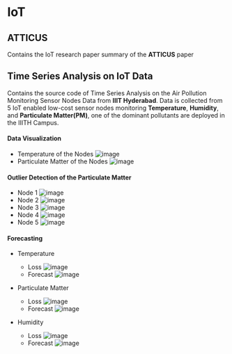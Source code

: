 # IoT

## ATTICUS
Contains the IoT research paper summary of the **ATTICUS** paper

## Time Series Analysis on IoT Data
Contains the source code of Time Series Analysis on the Air Pollution Monitoring Sensor Nodes Data from **IIIT Hyderabad**. Data is collected from 5 IoT enabled low-cost sensor nodes monitoring **Temperature**, **Humidity**, and **Particulate Matter(PM)**, one of the dominant pollutants are deployed in the IIITH Campus.

#### Data Visualization
- Temperature of the Nodes
![image](https://user-images.githubusercontent.com/87406829/232225388-a71e7ce1-6714-4b3f-9e91-02e3d3edff03.png)
- Particulate Matter of the Nodes
![image](https://user-images.githubusercontent.com/87406829/232225394-dadb4f9c-88dc-49c6-bb02-e3661b8fe0cf.png)


#### Outlier Detection of the Particulate Matter
- Node 1
![image](https://user-images.githubusercontent.com/87406829/232225279-bd7e2986-7f9b-4236-828c-ba19cf8b5261.png)
- Node 2
![image](https://user-images.githubusercontent.com/87406829/232225283-b0961f6c-d198-49a7-b90d-5e37c07ba2a6.png)
- Node 3
![image](https://user-images.githubusercontent.com/87406829/232225288-3e5fe593-2ea4-4638-9aa6-03cefdaf5630.png)
- Node 4
![image](https://user-images.githubusercontent.com/87406829/232225293-ce585dca-2556-4eb5-bd03-99b630ef8c6f.png)
- Node 5
![image](https://user-images.githubusercontent.com/87406829/232225298-1f48856c-4fd6-492f-a185-a9df5e75592c.png)

#### Forecasting
- Temperature
  - Loss
  ![image](https://user-images.githubusercontent.com/87406829/232225475-d1e36787-c358-4051-ab0f-9e6931bfa6fc.png)
  - Forecast
  ![image](https://user-images.githubusercontent.com/87406829/232225517-77d6512d-1f73-4eda-acaf-3de1112d231e.png)

- Particulate Matter
  - Loss
  ![image](https://user-images.githubusercontent.com/87406829/232225485-b06dcf6d-5510-4c69-9f03-efe76233c721.png)
  - Forecast
  ![image](https://user-images.githubusercontent.com/87406829/232225527-a97ff7a8-df05-4d69-ae30-b1f94d2445a4.png)

- Humidity
  - Loss
  ![image](https://user-images.githubusercontent.com/87406829/232225493-9487bc17-06e2-4fd8-b6b9-ea3a88e6f082.png)
  - Forecast
  ![image](https://user-images.githubusercontent.com/87406829/232225530-6405bcc6-1641-4ff3-b89f-2e8a59e2cc15.png)



